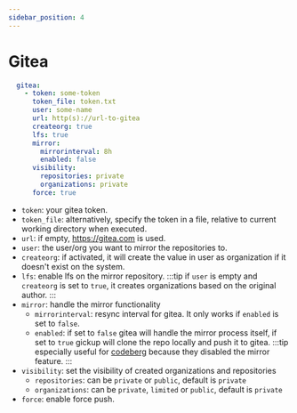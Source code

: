 ```yaml
---
sidebar_position: 4
---
```


# Gitea

```yaml title='config'
  gitea:
    - token: some-token
      token_file: token.txt
      user: some-name
      url: http(s)://url-to-gitea
      createorg: true
      lfs: true
      mirror:
        mirrorinterval: 8h
        enabled: false
      visibility:
        repositories: private
        organizations: private
      force: true
```
- `token`: your gitea token.
- `token_file`: alternatively, specify the token in a file, relative to current working directory when executed.
- `url`: if empty, https://gitea.com is used.
- `user`: the user/org you want to mirror the repositories to. 
- `createorg`: if activated, it will create the value in user as organization if it doesn't exist on the system.
- `lfs`: enable lfs on the mirror repository.
:::tip
if `user` is empty and `createorg` is set to `true`, it creates organizations based on the original author.
:::
- `mirror`: handle the mirror functionality
  - `mirrorinterval`: resync interval for gitea. It only works if `enabled` is set to `false`.
  - `enabled`: if set to `false` gitea will handle the mirror process itself, if set to `true` gickup will clone the repo locally and push it to gitea.
  :::tip
  especially useful for [codeberg](https://codeberg.org) because they disabled the mirror feature.
  :::
- `visibility`: set the visibility of created organizations and repositories
    - `repositories`: can be `private` or `public`, default is `private`
    - `organizations`: can be `private`, `limited` or `public`, default is `private`
- `force`: enable force push.